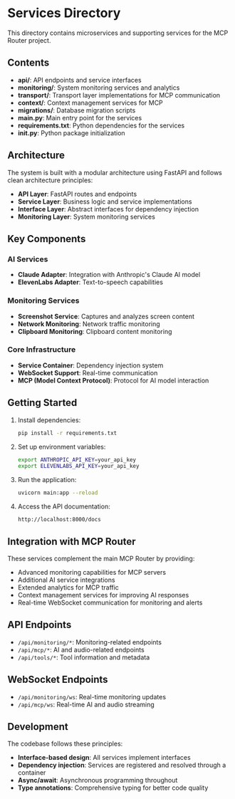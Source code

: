 # Services Directory

This directory contains microservices and supporting services for the MCP Router project.

## Contents

- **api/**: API endpoints and service interfaces
- **monitoring/**: System monitoring services and analytics
- **transport/**: Transport layer implementations for MCP communication
- **context/**: Context management services for MCP
- **migrations/**: Database migration scripts
- **main.py**: Main entry point for the services
- **requirements.txt**: Python dependencies for the services
- **__init__.py**: Python package initialization

## Architecture

The system is built with a modular architecture using FastAPI and follows clean architecture principles:

- **API Layer**: FastAPI routes and endpoints
- **Service Layer**: Business logic and service implementations
- **Interface Layer**: Abstract interfaces for dependency injection
- **Monitoring Layer**: System monitoring services

## Key Components

### AI Services

- **Claude Adapter**: Integration with Anthropic's Claude AI model
- **ElevenLabs Adapter**: Text-to-speech capabilities

### Monitoring Services

- **Screenshot Service**: Captures and analyzes screen content
- **Network Monitoring**: Network traffic monitoring
- **Clipboard Monitoring**: Clipboard content monitoring

### Core Infrastructure

- **Service Container**: Dependency injection system
- **WebSocket Support**: Real-time communication
- **MCP (Model Context Protocol)**: Protocol for AI model interaction

## Getting Started

1. Install dependencies:
   ```bash
   pip install -r requirements.txt
   ```

2. Set up environment variables:
   ```bash
   export ANTHROPIC_API_KEY=your_api_key
   export ELEVENLABS_API_KEY=your_api_key
   ```

3. Run the application:
   ```bash
   uvicorn main:app --reload
   ```

4. Access the API documentation:
   ```
   http://localhost:8000/docs
   ```

## Integration with MCP Router

These services complement the main MCP Router by providing:
- Advanced monitoring capabilities for MCP servers
- Additional AI service integrations
- Extended analytics for MCP traffic
- Context management services for improving AI responses
- Real-time WebSocket communication for monitoring and alerts

## API Endpoints

- `/api/monitoring/*`: Monitoring-related endpoints
- `/api/mcp/*`: AI and audio-related endpoints
- `/api/tools/*`: Tool information and metadata

## WebSocket Endpoints

- `/api/monitoring/ws`: Real-time monitoring updates
- `/api/mcp/ws`: Real-time AI and audio streaming

## Development

The codebase follows these principles:

- **Interface-based design**: All services implement interfaces
- **Dependency injection**: Services are registered and resolved through a container
- **Async/await**: Asynchronous programming throughout
- **Type annotations**: Comprehensive typing for better code quality 